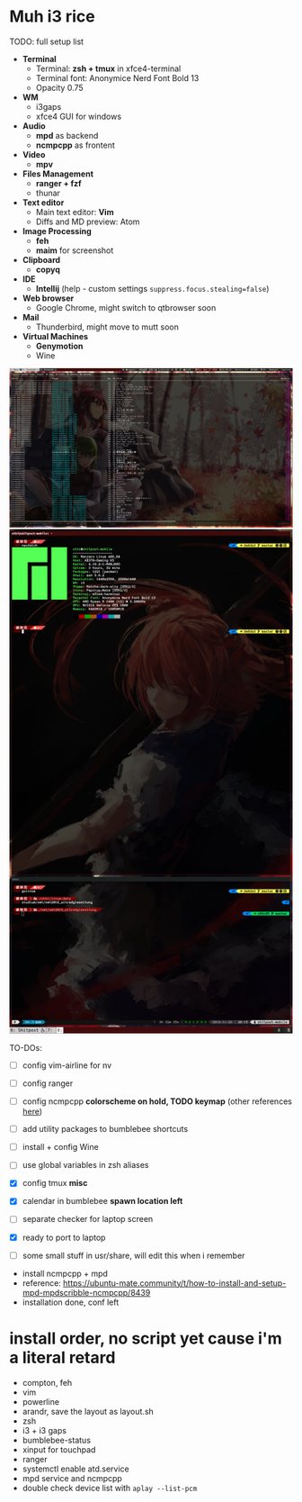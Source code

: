 # Muh i3 rice

TODO: full setup list
- **Terminal**
 	* Terminal: **zsh + tmux** in xfce4-terminal
	* Terminal font: Anonymice Nerd Font Bold 13
	* Opacity 0.75
- **WM**
	* i3gaps
	* xfce4 GUI for windows
- **Audio**
 	* **mpd** as backend
	* **ncmpcpp** as frontent
- **Video**
 	* **mpv**
- **Files Management**
 	* **ranger + fzf**
	* thunar
- **Text editor**
 	* Main text editor: **Vim**
	* Diffs and MD preview: Atom
- **Image Processing**
 	* **feh**
	* **maim** for screenshot
- **Clipboard**
 	* **copyq**
- **IDE**
 	* **Intellij** (help - custom settings `suppress.focus.stealing=false`)
- **Web browser**
 	* Google Chrome, might switch to qtbrowser soon
- **Mail**
 	* Thunderbird, might move to mutt soon
- **Virtual Machines**
 	* **Genymotion**
	* Wine

![muh chinese waifoo](https://github.com/mnpqraven/dotfiles/blob/master/preview2.png?raw=true)
![muh chinese waifoo](https://github.com/mnpqraven/dotfiles/blob/master/preview.png?raw=true)

TO-DOs:
- [ ] config vim-airline for nv
- [ ] config ranger
- [ ] config ncmpcpp **colorscheme on hold, TODO keymap** (other references [here](https://ubuntu-mate.community/t/how-to-install-and-setup-mpd-mpdscribble-ncmpcpp/8439))
- [ ] add utility packages to bumblebee shortcuts
- [ ] install + config Wine
- [ ] use global variables in zsh aliases
- [x] config tmux **misc**
- [x] calendar in bumblebee **spawn location left**

- [ ] separate checker for laptop screen
- [x] ready to port to laptop
- [ ] some small stuff in usr/share, will edit this when i remember

- install ncmpcpp + mpd
- reference: https://ubuntu-mate.community/t/how-to-install-and-setup-mpd-mpdscribble-ncmpcpp/8439
- installation done, conf left

# install order, no script yet cause i'm a literal retard
- compton, feh
- vim
- powerline
- arandr, save the layout as layout.sh
- zsh
- i3 + i3 gaps
- bumblebee-status
- xinput for touchpad
- ranger
- systemctl enable atd.service
- mpd service and ncmpcpp
- double check device list with `aplay --list-pcm`
